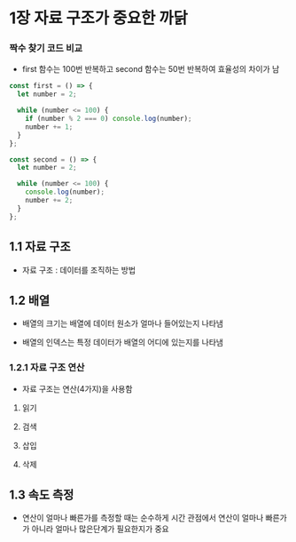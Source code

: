 # 1장 자료 구조가 중요한 까닭

### 짝수 찾기 코드 비교

- first 함수는 100번 반복하고 second 함수는 50번 반복하여 효율성의 차이가 남

```js
const first = () => {
  let number = 2;

  while (number <= 100) {
    if (number % 2 === 0) console.log(number);
    number += 1;
  }
};

const second = () => {
  let number = 2;

  while (number <= 100) {
    console.log(number);
    number += 2;
  }
};
```

## 1.1 자료 구조

- 자료 구조 : 데이터를 조직하는 방법

## 1.2 배열

- 배열의 크기는 배열에 데이터 원소가 얼마나 들어있는지 나타냄

- 배열의 인덱스는 특정 데이터가 배열의 어디에 있는지를 나타냄

### 1.2.1 자료 구조 연산

- 자료 구조는 연산(4가지)을 사용함

1. 읽기

2. 검색

3. 삽입

4. 삭제

## 1.3 속도 측정

- 연산이 얼마나 빠른가를 측정할 때는 순수하게 시간 관점에서 연산이 얼마나 빠른가가 아니라 얼마나 많은단계가 필요한지가 중요

